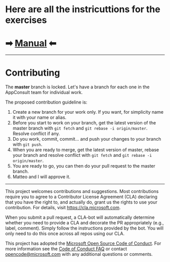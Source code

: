 # Here are all the instricuttions for the exercises
# ➡ <a href="https://github.com/microsoft/AppConsult-WinAppsModernizationWorkshop/tree/master/Manual" target="_blank">Manual</a> ⬅ 

---

# Contributing

The **master** branch is locked. Let's have a branch for each one in the AppConsult team for individual work.

The proposed contribution guideline is:
1. Create a new branch for your work only. If you want, for simplicity name it with your name or alias.
2. Before you start to work on your branch, get the latest version of the master branch with `git fetch` and `git rebase -i origin/master`. Resolve conflict if any.
3. Do you work, commit, commit... and push your changes to your branch with `git push`.
4. When you are ready to merge, get the latest version of master, rebase your branch and resolve conflict with `git fetch` and `git rebase -i origin/master`.
5. You are ready to go, you can then do your pull request to the master branch.
6. Matteo and I will approve it.


---


This project welcomes contributions and suggestions.  Most contributions require you to agree to a
Contributor License Agreement (CLA) declaring that you have the right to, and actually do, grant us
the rights to use your contribution. For details, visit https://cla.microsoft.com.

When you submit a pull request, a CLA-bot will automatically determine whether you need to provide
a CLA and decorate the PR appropriately (e.g., label, comment). Simply follow the instructions
provided by the bot. You will only need to do this once across all repos using our CLA.

This project has adopted the [Microsoft Open Source Code of Conduct](https://opensource.microsoft.com/codeofconduct/).
For more information see the [Code of Conduct FAQ](https://opensource.microsoft.com/codeofconduct/faq/) or
contact [opencode@microsoft.com](mailto:opencode@microsoft.com) with any additional questions or comments.
